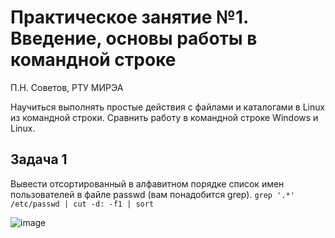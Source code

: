 # Практическое занятие №1. Введение, основы работы в командной строке

П.Н. Советов, РТУ МИРЭА

Научиться выполнять простые действия с файлами и каталогами в Linux из командной строки. Сравнить работу в командной строке Windows и Linux.

## Задача 1

Вывести отсортированный в алфавитном порядке список имен пользователей в файле passwd (вам понадобится grep).
`grep '.*' /etc/passwd | cut -d: -f1 | sort`

![image](https://github.com/user-attachments/assets/8621e6fd-f857-4d94-a87c-b936f810bb9e)
